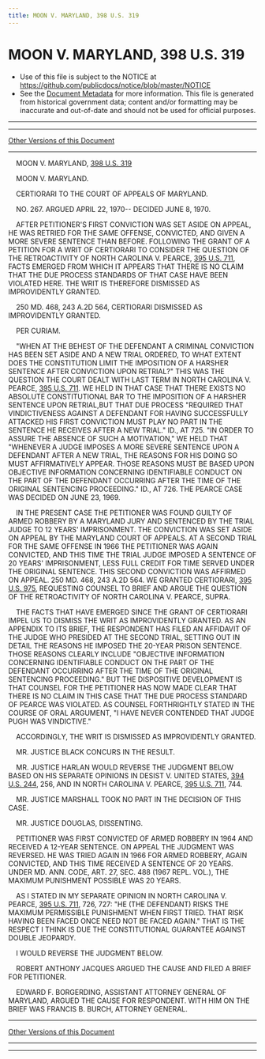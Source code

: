```yaml
---
title: MOON V. MARYLAND, 398 U.S. 319
---
```


# MOON V. MARYLAND, 398 U.S. 319

* Use of this file is subject to the NOTICE at https://github.com/publicdocs/notice/blob/master/NOTICE
* See the [Document Metadata](../../../index.md) for more information.
  This file is generated from historical government data; content and/or formatting may be inaccurate and out-of-date and should not be used for official purposes.

----------
----------

[Other Versions of this Document](https://publicdocs.github.io/go/links?ns=uslm-x&ref=%2Fus%2Fcourts%2Fscotus%2FusReporter%2F398%2F319)

----------

    MOON V. MARYLAND, [398 U.S. 319][/us/courts/scotus/usReporter/398/319]

    MOON V. MARYLAND.

    CERTIORARI TO THE COURT OF APPEALS OF MARYLAND.

    NO. 267.  ARGUED APRIL 22, 1970-- DECIDED JUNE 8, 1970.

    AFTER PETITIONER'S FIRST CONVICTION WAS SET ASIDE ON APPEAL, HE WAS RETRIED FOR THE SAME OFFENSE, CONVICTED, AND GIVEN A MORE SEVERE SENTENCE THAN BEFORE.  FOLLOWING THE GRANT OF A PETITION FOR A WRIT OF CERTIORARI TO CONSIDER THE QUESTION OF THE RETROACTIVITY OF NORTH CAROLINA V. PEARCE, [395 U.S. 711][/us/courts/scotus/usReporter/395/711], FACTS EMERGED FROM WHICH IT APPEARS THAT THERE IS NO CLAIM THAT THE DUE PROCESS STANDARDS OF THAT CASE HAVE BEEN VIOLATED HERE.  THE WRIT IS THEREFORE DISMISSED AS IMPROVIDENTLY GRANTED.

    250 MD. 468, 243 A.2D 564, CERTIORARI DISMISSED AS IMPROVIDENTLY GRANTED.

    PER CURIAM.

    "WHEN AT THE BEHEST OF THE DEFENDANT A CRIMINAL CONVICTION HAS BEEN SET ASIDE AND A NEW TRIAL ORDERED, TO WHAT EXTENT DOES THE CONSTITUTION LIMIT THE IMPOSITION OF A HARSHER SENTENCE AFTER CONVICTION UPON RETRIAL?"  THIS WAS THE QUESTION THE COURT DEALT WITH LAST TERM IN NORTH CAROLINA V. PEARCE, [395 U.S. 711][/us/courts/scotus/usReporter/395/711].  WE HELD IN THAT CASE THAT THERE EXISTS NO ABSOLUTE CONSTITUTIONAL BAR TO THE IMPOSITION OF A HARSHER SENTENCE UPON RETRIAL,BUT THAT DUE PROCESS "REQUIRED THAT VINDICTIVENESS AGAINST A DEFENDANT FOR HAVING SUCCESSFULLY ATTACKED HIS FIRST CONVICTION MUST PLAY NO PART IN THE SENTENCE HE RECEIVES AFTER A NEW TRIAL."  ID., AT 725.  "IN ORDER TO ASSURE THE ABSENCE OF SUCH A MOTIVATION," WE HELD THAT "WHENEVER A JUDGE IMPOSES A MORE SEVERE SENTENCE UPON A DEFENDANT AFTER A NEW TRIAL, THE REASONS FOR HIS DOING SO MUST AFFIRMATIVELY APPEAR.  THOSE REASONS MUST BE BASED UPON OBJECTIVE INFORMATION CONCERNING IDENTIFIABLE CONDUCT ON THE PART OF THE DEFENDANT OCCURRING AFTER THE TIME OF THE ORIGINAL SENTENCING PROCEEDING."  ID., AT 726.  THE PEARCE CASE WAS DECIDED ON JUNE 23, 1969.

    IN THE PRESENT CASE THE PETITIONER WAS FOUND GUILTY OF ARMED ROBBERY BY A MARYLAND JURY AND SENTENCED BY THE TRIAL JUDGE TO 12 YEARS' IMPRISONMENT.  THE CONVICTION WAS SET ASIDE ON APPEAL BY THE MARYLAND COURT OF APPEALS.  AT A SECOND TRIAL FOR THE SAME OFFENSE IN 1966 THE PETITIONER WAS AGAIN CONVICTED, AND THIS TIME THE TRIAL JUDGE IMPOSED A SENTENCE OF 20 YEARS' IMPRISONMENT, LESS FULL CREDIT FOR TIME SERVED UNDER THE ORIGINAL SENTENCE.  THIS SECOND CONVICTION WAS AFFIRMED ON APPEAL.  250 MD. 468, 243 A.2D 564.  WE GRANTED CERTIORARI, [395 U.S. 975][/us/courts/scotus/usReporter/395/975], REQUESTING COUNSEL TO BRIEF AND ARGUE THE QUESTION OF THE RETROACTIVITY OF NORTH CAROLINA V. PEARCE, SUPRA.

    THE FACTS THAT HAVE EMERGED SINCE THE GRANT OF CERTIORARI IMPEL US TO DISMISS THE WRIT AS IMPROVIDENTLY GRANTED.  AS AN APPENDIX TO ITS BRIEF, THE RESPONDENT HAS FILED AN AFFIDAVIT OF THE JUDGE WHO PRESIDED AT THE SECOND TRIAL, SETTING OUT IN DETAIL THE REASONS HE IMPOSED THE 20-YEAR PRISON SENTENCE.  THOSE REASONS CLEARLY INCLUDE "OBJECTIVE INFORMATION CONCERNING IDENTIFIABLE CONDUCT ON THE PART OF THE DEFENDANT OCCURRING AFTER THE TIME OF THE ORIGINAL SENTENCING PROCEEDING."  BUT THE DISPOSITIVE DEVELOPMENT IS THAT COUNSEL FOR THE PETITIONER HAS NOW MADE CLEAR THAT THERE IS NO CLAIM IN THIS CASE THAT THE DUE PROCESS STANDARD OF PEARCE WAS VIOLATED.  AS COUNSEL FORTHRIGHTLY STATED IN THE COURSE OF ORAL ARGUMENT, "I HAVE NEVER CONTENDED THAT JUDGE PUGH WAS VINDICTIVE."

    ACCORDINGLY, THE WRIT IS DISMISSED AS IMPROVIDENTLY GRANTED.

    MR. JUSTICE BLACK CONCURS IN THE RESULT.

    MR. JUSTICE HARLAN WOULD REVERSE THE JUDGMENT BELOW BASED ON HIS SEPARATE OPINIONS IN DESIST V. UNITED STATES, [394 U.S. 244][/us/courts/scotus/usReporter/394/244], 256, AND IN NORTH CAROLINA V. PEARCE, [395 U.S. 711][/us/courts/scotus/usReporter/395/711], 744.

    MR. JUSTICE MARSHALL TOOK NO PART IN THE DECISION OF THIS CASE.

    MR. JUSTICE DOUGLAS, DISSENTING.

    PETITIONER WAS FIRST CONVICTED OF ARMED ROBBERY IN 1964 AND RECEIVED A 12-YEAR SENTENCE.  ON APPEAL THE JUDGMENT WAS REVERSED.  HE WAS TRIED AGAIN IN 1966 FOR ARMED ROBBERY, AGAIN CONVICTED, AND THIS TIME RECEIVED A SENTENCE OF 20 YEARS.  UNDER MD. ANN. CODE, ART. 27, SEC. 488 (1967 REPL.  VOL.), THE MAXIMUM PUNISHMENT POSSIBLE WAS 20 YEARS.

    AS I STATED IN MY SEPARATE OPINION IN NORTH CAROLINA V. PEARCE, [395 U.S. 711][/us/courts/scotus/usReporter/395/711], 726, 727:  "HE (THE DEFENDANT) RISKS THE MAXIMUM PERMISSIBLE PUNISHMENT WHEN FIRST TRIED.  THAT RISK HAVING BEEN FACED ONCE NEED NOT BE FACED AGAIN."  THAT IS THE RESPECT I THINK IS DUE THE CONSTITUTIONAL GUARANTEE AGAINST DOUBLE JEOPARDY.

    I WOULD REVERSE THE JUDGMENT BELOW.

    ROBERT ANTHONY JACQUES ARGUED THE CAUSE AND FILED A BRIEF FOR PETITIONER.

    EDWARD F. BORGERDING, ASSISTANT ATTORNEY GENERAL OF MARYLAND, ARGUED THE CAUSE FOR RESPONDENT.  WITH HIM ON THE BRIEF WAS FRANCIS B. BURCH, ATTORNEY GENERAL.

----------

[Other Versions of this Document](https://publicdocs.github.io/go/links?ns=uslm-x&ref=%2Fus%2Fcourts%2Fscotus%2FusReporter%2F398%2F319)

----------
----------

[/us/courts/scotus/usReporter/398/319]: https://publicdocs.github.io/go/links?ns=uslm-x&ref=%2Fus%2Fcourts%2Fscotus%2FusReporter%2F398%2F319
[/us/courts/scotus/usReporter/395/711]: https://publicdocs.github.io/go/links?ns=uslm-x&ref=%2Fus%2Fcourts%2Fscotus%2FusReporter%2F395%2F711
[/us/courts/scotus/usReporter/395/711]: https://publicdocs.github.io/go/links?ns=uslm-x&ref=%2Fus%2Fcourts%2Fscotus%2FusReporter%2F395%2F711
[/us/courts/scotus/usReporter/395/975]: https://publicdocs.github.io/go/links?ns=uslm-x&ref=%2Fus%2Fcourts%2Fscotus%2FusReporter%2F395%2F975
[/us/courts/scotus/usReporter/394/244]: https://publicdocs.github.io/go/links?ns=uslm-x&ref=%2Fus%2Fcourts%2Fscotus%2FusReporter%2F394%2F244
[/us/courts/scotus/usReporter/395/711]: https://publicdocs.github.io/go/links?ns=uslm-x&ref=%2Fus%2Fcourts%2Fscotus%2FusReporter%2F395%2F711
[/us/courts/scotus/usReporter/395/711]: https://publicdocs.github.io/go/links?ns=uslm-x&ref=%2Fus%2Fcourts%2Fscotus%2FusReporter%2F395%2F711



